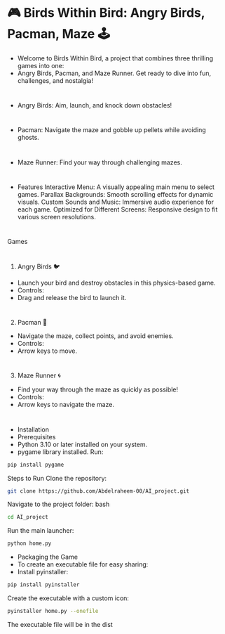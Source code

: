 # 🎮 Birds Within Bird: Angry Birds, Pacman, Maze 🕹️
* Welcome to Birds Within Bird, a project that combines three thrilling games into one:
* Angry Birds, Pacman, and Maze Runner. Get ready to dive into fun, challenges, and nostalgia!
#
* Angry Birds: Aim, launch, and knock down obstacles!
#
* Pacman: Navigate the maze and gobble up pellets while avoiding ghosts.
#
* Maze Runner: Find your way through challenging mazes.
#
* Features
Interactive Menu: A visually appealing main menu to select games.
Parallax Backgrounds: Smooth scrolling effects for dynamic visuals.
Custom Sounds and Music: Immersive audio experience for each game.
Optimized for Different Screens: Responsive design to fit various screen resolutions.
#
 Games
#
1. Angry Birds 🐦
* Launch your bird and destroy obstacles in this physics-based game.
* Controls:
* Drag and release the bird to launch it.
#
2. Pacman 👻
* Navigate the maze, collect points, and avoid enemies.
* Controls:
* Arrow keys to move.
#
3. Maze Runner 🌀
*  Find your way through the maze as quickly as possible!
*  Controls:
* Arrow keys to navigate the maze.
#
* Installation
* Prerequisites
* Python 3.10 or later installed on your system.
* pygame library installed. Run:
```bash
pip install pygame
```
Steps to Run
Clone the repository:
```bash
git clone https://github.com/Abdelraheem-00/AI_project.git
```
Navigate to the project folder:
bash
```bash
cd AI_project
```
Run the main launcher:
```bash
python home.py
```
* Packaging the Game
* To create an executable file for easy sharing:
* Install pyinstaller:
```bash
pip install pyinstaller
```
Create the executable with a custom icon:
```bash
pyinstaller home.py --onefile
```
The executable file will be in the dist
